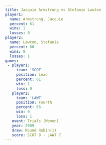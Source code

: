 ```yaml
---
title: Jacquie Armstrong vs Stefanie Lawton
player1:                  
  name: Armstrong, Jacquie
  percent: 61             
  wins: 1                 
  losses: 0               
player2:                  
  name: Lawton, Stefanie  
  percent: 66             
  wins: 0                 
  losses: 1               
games:
 - player1:        
     team: 'SCOT'  
     position: Lead
     percent: 61   
     win: 1        
     loss: 0       
   player2:          
     team: 'LAWT'    
     position: Fourth
     percent: 66     
     win: 0          
     loss: 1         
   event: Trials (Women) 
   year: 2009            
   draw: Round Robin(1)  
   score: SCOT 8 - LAWT 7
---
```

